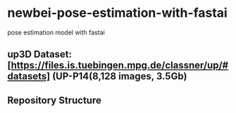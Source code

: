# newbei-pose-estimation-with-fastai
pose estimation model with fastai

## up3D Dataset: [https://files.is.tuebingen.mpg.de/classner/up/#datasets] (UP-P14(8,128 images, 3.5Gb)

## Repository Structure
